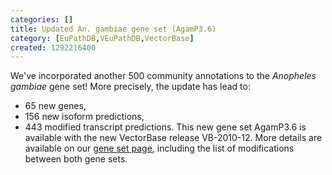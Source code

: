 ```yaml
---
categories: []
title: Updated An. gambiae gene set (AgamP3.6)
category: [EuPathDB,VEuPathDB,VectorBase]
created: 1292216400
---
```

We've incorporated another 500 community annotations to the <i>Anopheles gambiae</i> gene set! More precisely, the update has lead to:  
- 65 new genes, 
- 156 new isoform predictions, 
- 443 modified transcript predictions.
This new gene set AgamP3.6 is available with the new VectorBase release VB-2010-12. More details are available on our <a href="/organisms/anopheles-gambiae/pest/AgamP3.6"> gene set page</a>, including the list of modifications between both gene sets.  
